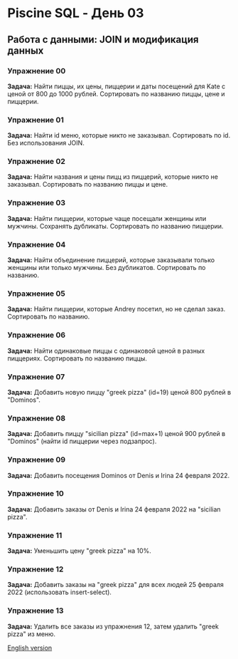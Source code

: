 # Piscine SQL - День 03

## Работа с данными: JOIN и модификация данных

### Упражнение 00
**Задача:** Найти пиццы, их цены, пиццерии и даты посещений для Kate с ценой от 800 до 1000 рублей. Сортировать по названию пиццы, цене и пиццерии.

### Упражнение 01
**Задача:** Найти id меню, которые никто не заказывал. Сортировать по id. Без использования JOIN.

### Упражнение 02
**Задача:** Найти названия и цены пицц из пиццерий, которые никто не заказывал. Сортировать по названию пиццы и цене.

### Упражнение 03
**Задача:** Найти пиццерии, которые чаще посещали женщины или мужчины. Сохранять дубликаты. Сортировать по названию пиццерии.

### Упражнение 04
**Задача:** Найти объединение пиццерий, которые заказывали только женщины или только мужчины. Без дубликатов. Сортировать по названию.

### Упражнение 05
**Задача:** Найти пиццерии, которые Andrey посетил, но не сделал заказ. Сортировать по названию.

### Упражнение 06
**Задача:** Найти одинаковые пиццы с одинаковой ценой в разных пиццериях. Сортировать по названию пиццы.

### Упражнение 07
**Задача:** Добавить новую пиццу "greek pizza" (id=19) ценой 800 рублей в "Dominos".

### Упражнение 08
**Задача:** Добавить пиццу "sicilian pizza" (id=max+1) ценой 900 рублей в "Dominos" (найти id пиццерии через подзапрос).

### Упражнение 09
**Задача:** Добавить посещения Dominos от Denis и Irina 24 февраля 2022.

### Упражнение 10
**Задача:** Добавить заказы от Denis и Irina 24 февраля 2022 на "sicilian pizza".

### Упражнение 11
**Задача:** Уменьшить цену "greek pizza" на 10%.

### Упражнение 12
**Задача:** Добавить заказы на "greek pizza" для всех людей 25 февраля 2022 (использовать insert-select).

### Упражнение 13
**Задача:** Удалить все заказы из упражнения 12, затем удалить "greek pizza" из меню.

[English version](README.md)
